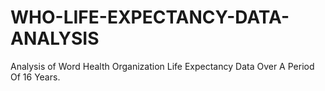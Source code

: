 # WHO-LIFE-EXPECTANCY-DATA-ANALYSIS
Analysis of Word Health Organization Life Expectancy Data Over A Period Of 16 Years.
